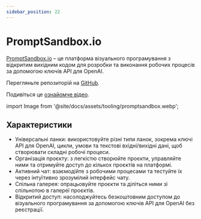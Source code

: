 ```yaml
---
sidebar_position: 22
---
```


# PromptSandbox.io

[PromptSandbox.io](https://PromptSandbox.io) – це платформа візуального програмування з відкритим вихідним кодом для розробки та виконання робочих процесів за допомогою ключів API для OpenAI.

Перегляньте репозиторій на [GitHub](https://github.com/eg9y/promptsandbox.io/).

Подивіться це [ознайомче відео](https://www.youtube.com/watch?v=CBPw7FXtaEU).

import Image from '@site/docs/assets/tooling/promptsandbox.webp';

<div style={{textAlign: 'center'}}>
  <LazyLoadImage src={Image} style={{width: "750px"}} />
</div>

## Характеристики

- Універсальні ланки: використовуйте різні типи ланок, зокрема ключі API для OpenAI, цикли, умови та текстові вхідні/вихідні дані, щоб створювати складні робочі процеси.
- Організація проєкту: з легкістю створюйте проєкти, управляйте ними та отримуйте доступ до кількох проєктів на платформі.
- Активний чат: взаємодійте з робочими процесами та тестуйте їх через інтуїтивно зрозумілий інтерфейс чату.
- Спільна галерея: опрацьовуйте проєкти та діліться ними зі спільнотою в галереї проєктів.
- Відкритий доступ: насолоджуйтесь безкоштовним доступом до візуального програмування за допомогою ключів API для OpenAI без реєстрації.
